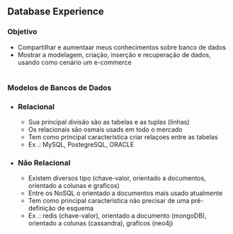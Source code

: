 ## Database Experience

### Objetivo
- Compartilhar e aumentaar meus conhecimentos sobre banco de dados
- Mostrar a modelagem, criação, inserção e recuperação de dados, usando como cenário um e-commerce

#

### Modelos de Bancos de Dados
- ### Relacional
  - Sua principal divisão são as tabelas e as tuplas (linhas)
  - Os relacionais são osmais usads em todo o mercado
  - Tem como principal característica criar relaçoes entre as tabelas
  - Ex .: MySQL, PostegreSQL, ORACLE

- ### Não Relacional
  - Existem diversos tipo (chave-valor, orientado a documentos, orientado a colunas e graficos)
  - Entre os NoSQL o orientado a documentos mais usado atualmente
  - Tem como principal característica não precisar de uma pré-definição de esquema
  - Ex .: redis (chave-valor), orientado a documento (mongoDB), orientado a colunas (cassandra), graficos (neo4j)
